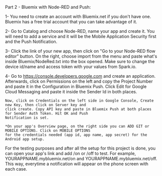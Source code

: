 Part 2 - Bluemix with Node-RED and Push:

1-	You need to create an account with Bluemix.net if you don't have one. Bluemix has a free trial account that 
        you can take advantage of it.
    
2-	Go to Catalog and choose Node-RED, name your app and create it. You will need to add a service and it will 
        be the Mobile Application Security first and the Push Notification.
    
3-	Click the link of your new app, then click on "Go to your Node-RED flow editor" button. On the right, choose 
        import from the menu and paste what's inside Bluemix/NodeRed.txt into the box opened. Make sure to change the 
	device id/name and access token with your values from Spark.io.
	
4-	Go to https://console.developers.google.com and create an application. Afterwards, click on Permissions on 
        the left and copy the Project Number and paste it in the Configuration in Bluemix Push. Click Edit for Google 
	Cloud Messaging and paste it inside the Sender Id in both places. 
	
	Now, click on Credentials on the left side in Google Console, Create new Key, then click on Server key and 
	click create. Copy API key and paste in Bluemix Push at both places for Sender Auth Token. Hit OK and Push 
	Notification is set.

	*On your app's Overview page, on the right side you can ADD GIT or MOBILE OPTIONS. Click on MOBILE OPTIONS 
	for the credentials needed (app id, app name, app secret) for the Android app setup.


For the testing purposes and after all the setup for this project is done, you can open your app's link and 
add /on or /off to test. For example, YOURAPPNAME.mybluemix.net/on and YOURAPPNAME.mybluemix.net/off. This way, 
everytime a notification will appear on the phone screen with each case.
